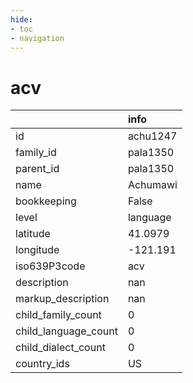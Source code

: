 ```yaml
---
hide:
- toc
- navigation
---
```

# acv
|                      | info     |
|:---------------------|:---------|
| id                   | achu1247 |
| family_id            | pala1350 |
| parent_id            | pala1350 |
| name                 | Achumawi |
| bookkeeping          | False    |
| level                | language |
| latitude             | 41.0979  |
| longitude            | -121.191 |
| iso639P3code         | acv      |
| description          | nan      |
| markup_description   | nan      |
| child_family_count   | 0        |
| child_language_count | 0        |
| child_dialect_count  | 0        |
| country_ids          | US       |
